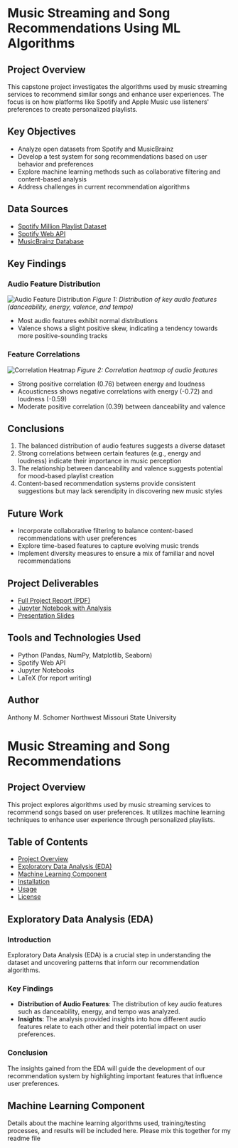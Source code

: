 # Music Streaming and Song Recommendations Using ML Algorithms

## Project Overview
This capstone project investigates the algorithms used by music streaming services to recommend similar songs and enhance user experiences. The focus is on how platforms like Spotify and Apple Music use listeners' preferences to create personalized playlists.

## Key Objectives
- Analyze open datasets from Spotify and MusicBrainz
- Develop a test system for song recommendations based on user behavior and preferences
- Explore machine learning methods such as collaborative filtering and content-based analysis
- Address challenges in current recommendation algorithms

## Data Sources
- [Spotify Million Playlist Dataset](https://www.kaggle.com/datasets/shubhendra/million-playlist-dataset)
- [Spotify Web API](https://developer.spotify.com/documentation/web-api/)
- [MusicBrainz Database](https://musicbrainz.org/)

## Key Findings

### Audio Feature Distribution
![Audio Feature Distribution](path_to_audio_feature_distribution.png)
*Figure 1: Distribution of key audio features (danceability, energy, valence, and tempo)*

- Most audio features exhibit normal distributions
- Valence shows a slight positive skew, indicating a tendency towards more positive-sounding tracks

### Feature Correlations
![Correlation Heatmap](path_to_correlation_heatmap.png)
*Figure 2: Correlation heatmap of audio features*

- Strong positive correlation (0.76) between energy and loudness
- Acousticness shows negative correlations with energy (-0.72) and loudness (-0.59)
- Moderate positive correlation (0.39) between danceability and valence

## Conclusions
1. The balanced distribution of audio features suggests a diverse dataset
2. Strong correlations between certain features (e.g., energy and loudness) indicate their importance in music perception
3. The relationship between danceability and valence suggests potential for mood-based playlist creation
4. Content-based recommendation systems provide consistent suggestions but may lack serendipity in discovering new music styles

## Future Work
- Incorporate collaborative filtering to balance content-based recommendations with user preferences
- Explore time-based features to capture evolving music trends
- Implement diversity measures to ensure a mix of familiar and novel recommendations

## Project Deliverables
- [Full Project Report (PDF)](link_to_your_report.pdf)
- [Jupyter Notebook with Analysis](link_to_your_notebook.ipynb)
- [Presentation Slides](link_to_your_slides.pdf)

## Tools and Technologies Used
- Python (Pandas, NumPy, Matplotlib, Seaborn)
- Spotify Web API
- Jupyter Notebooks
- LaTeX (for report writing)

## Author
Anthony M. Schomer
Northwest Missouri State University

# Music Streaming and Song Recommendations

## Project Overview
This project explores algorithms used by music streaming services to recommend songs based on user preferences. It utilizes machine learning techniques to enhance user experience through personalized playlists.

## Table of Contents
- [Project Overview](#project-overview)
- [Exploratory Data Analysis (EDA)](#exploratory-data-analysis-eda)
- [Machine Learning Component](#machine-learning-component)
- [Installation](#installation)
- [Usage](#usage)
- [License](#license)

## Exploratory Data Analysis (EDA)

### Introduction
Exploratory Data Analysis (EDA) is a crucial step in understanding the dataset and uncovering patterns that inform our recommendation algorithms.

### Key Findings
- **Distribution of Audio Features**: The distribution of key audio features such as danceability, energy, and tempo was analyzed.
- **Insights**: The analysis provided insights into how different audio features relate to each other and their potential impact on user preferences.

### Conclusion
The insights gained from the EDA will guide the development of our recommendation system by highlighting important features that influence user preferences.

## Machine Learning Component
Details about the machine learning algorithms used, training/testing processes, and results will be included here.
Please mix this together for my readme file
